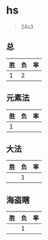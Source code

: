 # hs

> 24s3

## 总
|胜|负|率|
|-|-|-|
|1|2||

## 元素法
|胜|负|率|
|-|-|-|
|1|||

## 大法
|胜|负|率|
|-|-|-|
||1||

## 海盗瞎
|胜|负|率|
|-|-|-|
||1||
